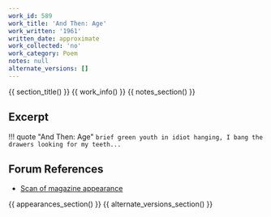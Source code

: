 ```yaml
---
work_id: 589
work_title: 'And Then: Age'
work_written: '1961'
written_date: approximate
work_collected: 'no'
work_category: Poem
notes: null
alternate_versions: []
---
```


{{ section_title() }}
{{ work_info() }}
{{ notes_section() }}
## Excerpt
!!! quote "And Then: Age"
    ```
    brief green youth
    in idiot hanging,
    I bang the drawers
    looking for my teeth...
    ```

## Forum References
- [Scan of magazine appearance](https://bukowskiforum.com/threads/timeline-contributions.7602/page-2#post-131219)

{{ appearances_section() }}
{{ alternate_versions_section() }}